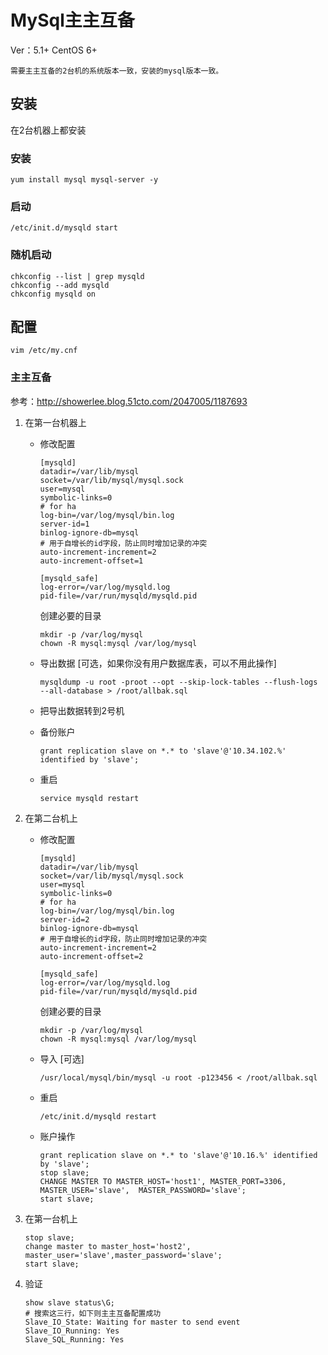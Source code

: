 # MySql主主互备

Ver：5.1+
CentOS 6+

	需要主主互备的2台机的系统版本一致，安装的mysql版本一致。

## 安装

在2台机器上都安装

### 安装

    yum install mysql mysql-server -y

### 启动

    /etc/init.d/mysqld start

### 随机启动

    chkconfig --list | grep mysqld
    chkconfig --add mysqld
    chkconfig mysqld on

## 配置
 
`vim /etc/my.cnf`

### 主主互备

参考：<http://showerlee.blog.51cto.com/2047005/1187693>

1.  在第一台机器上

	*	修改配置
	
			[mysqld]
			datadir=/var/lib/mysql
			socket=/var/lib/mysql/mysql.sock
			user=mysql
			symbolic-links=0
            # for ha
			log-bin=/var/log/mysql/bin.log
			server-id=1
			binlog-ignore-db=mysql
			# 用于自增长的id字段，防止同时增加记录的冲突
			auto-increment-increment=2
			auto-increment-offset=1
	
			[mysqld_safe]
			log-error=/var/log/mysqld.log
			pid-file=/var/run/mysqld/mysqld.pid
			
		创建必要的目录
		
			mkdir -p /var/log/mysql
			chown -R mysql:mysql /var/log/mysql

	*	导出数据 [可选，如果你没有用户数据库表，可以不用此操作]

			mysqldump -u root -proot --opt --skip-lock-tables --flush-logs --all-database > /root/allbak.sql

	*	把导出数据转到2号机
	
	*	备份账户

			grant replication slave on *.* to 'slave'@'10.34.102.%' identified by 'slave';
	
	*	重启
				
			service mysqld restart

2.	在第二台机上

	*	修改配置
		
			[mysqld]
			datadir=/var/lib/mysql
			socket=/var/lib/mysql/mysql.sock
			user=mysql
			symbolic-links=0
            # for ha
			log-bin=/var/log/mysql/bin.log
			server-id=2
			binlog-ignore-db=mysql
			# 用于自增长的id字段，防止同时增加记录的冲突
			auto-increment-increment=2
			auto-increment-offset=2
	
			[mysqld_safe]
			log-error=/var/log/mysqld.log
			pid-file=/var/run/mysqld/mysqld.pid
			
		创建必要的目录
		
			mkdir -p /var/log/mysql
			chown -R mysql:mysql /var/log/mysql
			
	*	导入 [可选]

			/usr/local/mysql/bin/mysql -u root -p123456 < /root/allbak.sql

	*	重启
	
            /etc/init.d/mysqld restart

	*	账户操作
		
			grant replication slave on *.* to 'slave'@'10.16.%' identified by 'slave';
			stop slave;  
			CHANGE MASTER TO MASTER_HOST='host1', MASTER_PORT=3306, MASTER_USER='slave',  MASTER_PASSWORD='slave';
			start slave;

3.	在第一台机上

		stop slave;
		change master to master_host='host2', master_user='slave',master_password='slave';
		start slave;

4.	验证

		show slave status\G;
		# 搜索这三行，如下则主主互备配置成功
		Slave_IO_State: Waiting for master to send event
		Slave_IO_Running: Yes
		Slave_SQL_Running: Yes